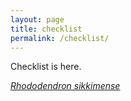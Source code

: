 ```yaml
---
layout: page
title: checklist
permalink: /checklist/
---
```

Checklist is here.

[_Rhododendron sikkimense_](/taxa/rhododendron_sikkimense.d.k.pradhan.md)
